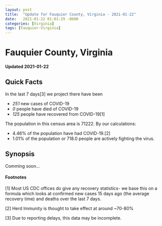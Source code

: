 ```yaml
---
layout: post
title:  "Update for Fauquier County, Virginia - 2021-01-22"
date:   2021-01-22 01:01:29 -0600
categories: [Virginia]
tags: [Fauquier-Virginia]
---
```


# Fauquier County, Virginia
#### Updated 2021-01-22

## Quick Facts

In the last 7 days[3] we project there have been
- *251* new cases of COVID-19
- *0* people have died of COVID-19
- *125* people have recovered from COVID-19[1]

The population in this census area is 71222. By our calculations:
- 4.46% of the population have had COVID-19.[2]
- 1.01% of the population or 718.0 people are actively fighting the virus.

## Synopsis

Comming soon...


#### Footnotes

[1] Most US CDC offices do give any recovery statistics- we base this on a formula which looks at confirmed new cases
15 days ago (the average recovery time) and deaths over the last 7 days.

[2] Herd Immunity is thought to take effect at around ~70-80%

[3] Due to reporting delays, this data may be incomplete.
 
    